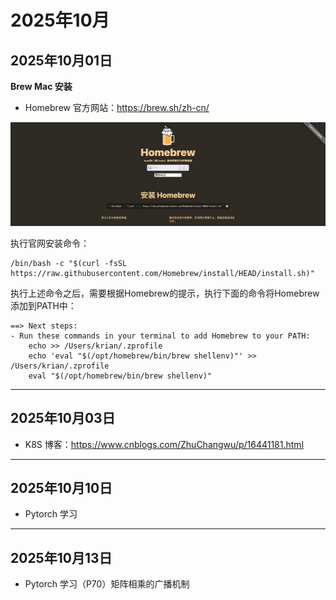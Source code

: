 # 2025年10月

## 2025年10月01日

**Brew Mac 安装**

- Homebrew 官方网站：https://brew.sh/zh-cn/

![image-20251002122010322](2025年10月.assets/image-20251002122010322.png)

执行官网安装命令：

```shell
/bin/bash -c "$(curl -fsSL https://raw.githubusercontent.com/Homebrew/install/HEAD/install.sh)"
```

执行上述命令之后，需要根据Homebrew的提示，执行下面的命令将Homebrew添加到PATH中：

```shell
==> Next steps:
- Run these commands in your terminal to add Homebrew to your PATH:
    echo >> /Users/krian/.zprofile
    echo 'eval "$(/opt/homebrew/bin/brew shellenv)"' >> /Users/krian/.zprofile
    eval "$(/opt/homebrew/bin/brew shellenv)"
```

---

## 2025年10月03日

- K8S 博客：https://www.cnblogs.com/ZhuChangwu/p/16441181.html

---

## 2025年10月10日

- Pytorch 学习

---

## 2025年10月13日

- Pytorch 学习（P70）矩阵相乘的广播机制



